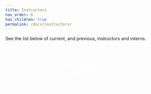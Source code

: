 ```yaml
---
title: Instructors
nav_order: 6
has_children: true
permalink: /docs/instructors/
---
```


See the list below of current, and previous, instructors and interns.

<style>
.card-grid {
  display: flex;
  flex-wrap: wrap;
  gap: 1rem;
  justify-content: center;
}

.card {
  position: relative;
  width: 300px;
  height: 300px;
  border-radius: 10px;
  overflow: hidden;
  text-align: center;
  color: white;
  text-decoration: none;
  font-family: sans-serif;
  transition: transform 0.3s ease;
}

.card:hover {
  transform: scale(1.03);
}

.card::before {
  content: "";
  position: absolute;
  inset: 0;
  background-size: cover;
  background-position: center;
  opacity: 0.8;
  transition: opacity 0.3s ease;
  z-index: 0;
}

.card:hover::before {
  opacity: 1;
}

.card-content {
  position: relative;
  z-index: 1;
  padding: 2rem;
}

.card-2025s::before {
  background-image: url('/assets/projects/spring-2025/creation.png');
}
</style>

<div class="card-grid">

<a href="docs/final-projects/spring-2025" class="card card-2025s">
  <div class="card-content">
    <h3>FINAL PROJECTS<br>SPRING 2025</h3>
    <p>Explore our most recent Spring 2025 showcase of student work.</p>
  </div>
</a>

</div>
